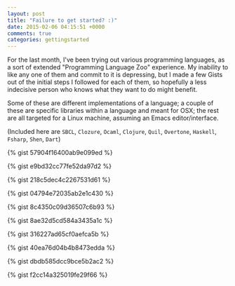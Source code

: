 ```yaml
---
layout: post
title: "Failure to get started? :)"
date: 2015-02-06 04:15:51 +0000
comments: true
categories: gettingstarted
---
```


For the last month, I've been trying out various programming languages, as a sort of extended "Programming Language Zoo" experience. My inability to like any one of them and commit to it is depressing, but I made a few Gists out of the initial steps I followed for each of them, so hopefully a less indecisive person who knows what they want to do might benefit.

Some of these are different implementations of a language; a couple of these are specific libraries within a language and meant for OSX; the rest are all targeted for a Linux machine, assuming an Emacs editor/interface.

(Included here are `SBCL`, `Clozure`, `Ocaml`, `Clojure`, `Quil`, `Overtone`, `Haskell`, `Fsharp`, `Shen`, `Dart`)

{% gist 57904f16400ab9e099ed %}

{% gist e9bd32cc77fe52da97d2 %}

{% gist 218c5dec4c2267531d61 %}

{% gist 04794e72035ab2e1c430 %}

{% gist 8c4350c09d36507c6b93 %}

{% gist 8ae32d5cd584a3435a1c %}

{% gist 316227ad65cf0aefca5b %}

{% gist 40ea76d04b4b8473edda %}

{% gist dbdb585dcc9bce5b2ac2 %}

{% gist f2cc14a325019fe29f66 %}
